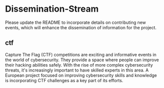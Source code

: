 # Dissemination-Stream
Please update the README to incorporate details on contributing new events, which will enhance the dissemination of information for the project.
## ctf
Capture The Flag (CTF) competitions are exciting and informative events in the world of cybersecurity. They provide a space where people can improve their hacking abilities safely. With the rise of more complex cybersecurity threats, it's increasingly important to have skilled experts in this area. A European project focused on improving cybersecurity skills and knowledge is incorporating CTF challenges as a key part of its efforts.
